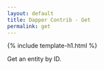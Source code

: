 ```yaml
---
layout: default
title: Dapper Contrib - Get
permalink: get
---
```


{% include template-h1.html %}

Get an entity by ID.
